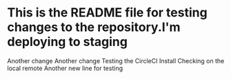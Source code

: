 
This is the README file for testing changes to the repository.I'm deploying to staging
=======
Another change
Another change
Testing the CircleCI Install
Checking on the local remote
Another new line for testing